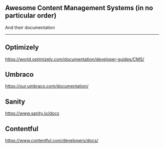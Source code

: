 ## Awesome Content Management Systems (in no particular order) 

And their documentation


---

## Optimizely

https://world.optimizely.com/documentation/developer-guides/CMS/

## Umbraco

https://our.umbraco.com/documentation/

## Sanity

https://www.sanity.io/docs


## Contentful

https://www.contentful.com/developers/docs/